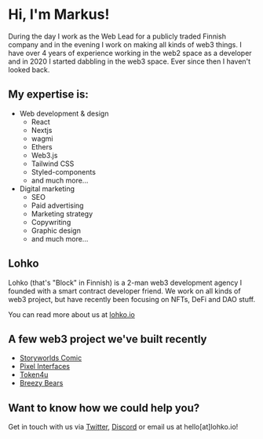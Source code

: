 # Hi, I'm Markus!

During the day I work as the Web Lead for a publicly traded Finnish company and in the evening I work on making all kinds of web3 things. I have over 4 years of experience working in the web2 space as a developer and in 2020 I started dabbling in the web3 space. Ever since then I haven't looked back.

## My expertise is:
* Web development & design
    * React
    * Nextjs
    * wagmi
    * Ethers
    * Web3.js
    * Tailwind CSS
    * Styled-components
    * and much more...
* Digital marketing
    * SEO
    * Paid advertising
    * Marketing strategy
    * Copywriting
    * Graphic design
    * and much more...

## Lohko
Lohko (that's "Block" in Finnish) is a 2-man web3 development agency I founded with a smart contract developer friend. We work on all kinds of web3 project, but have recently been focusing on NFTs, DeFi and DAO stuff.

You can read more about us at [lohko.io](https://lohko.io)

## A few web3 project we've built recently
* [Storyworlds Comic](https://mint.storyworldscomic.xyz/)
* [Pixel Interfaces](https://pixelinterfaces.com)
* [Token4u](https://www.token4u.io/)
* [Breezy Bears](https://breezybearsmint.com)

## Want to know how we could help you?
Get in touch with us via [Twitter](https://twitter.com/lohkoio), [Discord](https://discord.gg/cN3gsGuRff) or email us at hello[at]lohko.io!
